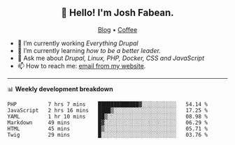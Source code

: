 <h2 align="center">👋 Hello! I'm Josh Fabean.</h2>
<p align="center">
  <a href="https://joshfabean.com">Blog</a> •
  <a href="https://www.buymeacoffee.com/LSxne6Yr4">Coffee</a>
</p>

- 🔭 I’m currently working *Everything Drupal*
- 🌱 I’m currently learning *how to be a better leader.*
- 💬 Ask me about *Drupal, Linux, PHP, Docker, CSS and JavaScript*
- 📫 How to reach me: [email from my website](https://joshfabean.com).

-------

📊 **Weekly development breakdown**
<!--START_SECTION:waka-->

```text
PHP          7 hrs 7 mins    █████████████▓░░░░░░░░░░░   54.14 %
JavaScript   2 hrs 16 mins   ████▒░░░░░░░░░░░░░░░░░░░░   17.25 %
YAML         1 hr 10 mins    ██▒░░░░░░░░░░░░░░░░░░░░░░   08.98 %
Markdown     49 mins         █▓░░░░░░░░░░░░░░░░░░░░░░░   06.29 %
HTML         45 mins         █▒░░░░░░░░░░░░░░░░░░░░░░░   05.71 %
Twig         29 mins         █░░░░░░░░░░░░░░░░░░░░░░░░   03.76 %
```

<!--END_SECTION:waka-->

<!--
**fabean/fabean** is a ✨ _special_ ✨ repository because its `README.md` (this file) appears on your GitHub profile.

Here are some ideas to get you started:

- 🔭 I’m currently working on ...
- 🌱 I’m currently learning ...
- 👯 I’m looking to collaborate on ...
- 🤔 I’m looking for help with ...
- 💬 Ask me about ...
- 📫 How to reach me: ...
- 😄 Pronouns: ...
- ⚡ Fun fact: ...
-->
